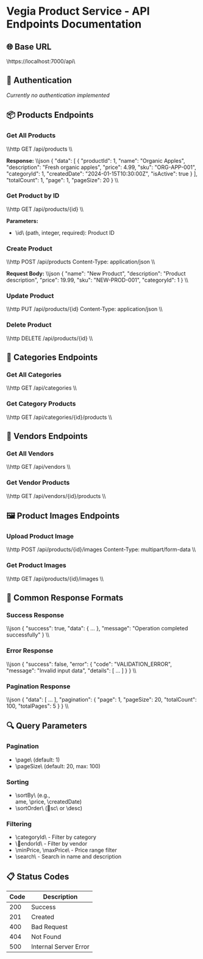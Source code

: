 ﻿# Vegia Product Service - API Endpoints Documentation

## 🌐 Base URL
\https://localhost:7000/api\

## 🔐 Authentication
*Currently no authentication implemented*

## 📦 Products Endpoints

### Get All Products
\\\http
GET /api/products
\\\

**Response:**
\\\json
{
  \"data\": [
    {
      \"productId\": 1,
      \"name\": \"Organic Apples\",
      \"description\": \"Fresh organic apples\",
      \"price\": 4.99,
      \"sku\": \"ORG-APP-001\",
      \"categoryId\": 1,
      \"createdDate\": \"2024-01-15T10:30:00Z\",
      \"isActive\": true
    }
  ],
  \"totalCount\": 1,
  \"page\": 1,
  \"pageSize\": 20
}
\\\

### Get Product by ID
\\\http
GET /api/products/{id}
\\\

**Parameters:**
- \id\ (path, integer, required): Product ID

### Create Product
\\\http
POST /api/products
Content-Type: application/json
\\\

**Request Body:**
\\\json
{
  \"name\": \"New Product\",
  \"description\": \"Product description\",
  \"price\": 19.99,
  \"sku\": \"NEW-PROD-001\",
  \"categoryId\": 1
}
\\\

### Update Product
\\\http
PUT /api/products/{id}
Content-Type: application/json
\\\

### Delete Product
\\\http
DELETE /api/products/{id}
\\\

## 📂 Categories Endpoints

### Get All Categories
\\\http
GET /api/categories
\\\

### Get Category Products
\\\http
GET /api/categories/{id}/products
\\\

## 🏢 Vendors Endpoints

### Get All Vendors
\\\http
GET /api/vendors
\\\

### Get Vendor Products
\\\http
GET /api/vendors/{id}/products
\\\

## 🖼️ Product Images Endpoints

### Upload Product Image
\\\http
POST /api/products/{id}/images
Content-Type: multipart/form-data
\\\

### Get Product Images
\\\http
GET /api/products/{id}/images
\\\

## 📄 Common Response Formats

### Success Response
\\\json
{
  \"success\": true,
  \"data\": { ... },
  \"message\": \"Operation completed successfully\"
}
\\\

### Error Response
\\\json
{
  \"success\": false,
  \"error\": {
    \"code\": \"VALIDATION_ERROR\",
    \"message\": \"Invalid input data\",
    \"details\": [ ... ]
  }
}
\\\

### Pagination Response
\\\json
{
  \"data\": [ ... ],
  \"pagination\": {
    \"page\": 1,
    \"pageSize\": 20,
    \"totalCount\": 100,
    \"totalPages\": 5
  }
}
\\\

## 🔍 Query Parameters

### Pagination
- \page\ (default: 1)
- \pageSize\ (default: 20, max: 100)

### Sorting
- \sortBy\ (e.g., \
ame\, \price\, \createdDate\)
- \sortOrder\ (\sc\ or \desc\)

### Filtering
- \categoryId\ - Filter by category
- \endorId\ - Filter by vendor
- \minPrice\, \maxPrice\ - Price range filter
- \search\ - Search in name and description

## 📋 Status Codes

| Code | Description |
|------|-------------|
| 200 | Success |
| 201 | Created |
| 400 | Bad Request |
| 404 | Not Found |
| 500 | Internal Server Error |
